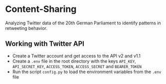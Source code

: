 # Content-Sharing
Analyzing Twitter data of the 20th German Parliament to identify patterns in retweeting behavior.

## Working with Twitter API

* Create a Twitter account and get access to the API v2 and v1.1
* Create a <code>.env</code> file in the root directory with the keys <code>API_KEY</code>, <code>API_SECRET_KEY</code>, <code>ACCESS_TOKEN</code>, <code>ACCESS_SECRET</code> and <code>BEARER_TOKEN</code>
* Run the script <code>config.py</code> to load the environment variables from the <code>.env</code> file
